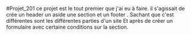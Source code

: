 #Projet_201
ce projet est le tout premier que j'ai eu à faire.  il s'agissait de crée un header un aside une section et un footer . 
Sachant que c'est différentes sont les différentes parties d'un site 
Et après de créer un formulaire avec certaine conditions sur la section.
